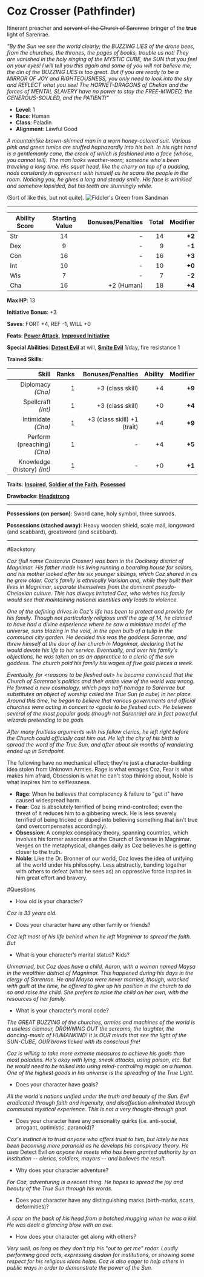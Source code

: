 # Coz Crosser (Pathfinder)

Itinerant preacher and ~~servant of the Church of Sarenrae~~ bringer of the **true** light of Sarenrae.

*"By the Sun we see the world clearly; the BUZZING LIES of the drone bees, from the churches, the thrones, the pages of books, trouble us not! They are vanished in the holy singing of the MYSTIC CUBE, the SUN that you feel on your eyes! I will tell you this again and some of you will not believe me; the din of the BUZZING LIES is too great. But if you are ready to be a MIRROR OF JOY and RIGHTEOUSNESS, you only need to look into the sky and REFLECT what you see! The HORNET-DRAGONS of Cheliax and the forces of MENTAL SLAVERY have no power to stay the FREE-MINDED, the GENEROUS-SOULED, and the PATIENT!"*

  * **Level**: 1
  * **Race**: Human
  * **Class**: Paladin
  * **Alignment**: Lawful Good

*A mountainlike brown-skinned man in a worn honey-colored suit. Various pink and green tunics are stuffed haphazardly into his belt. In his right hand is a gentlemanly cane, the crook of which is fashioned into a face (whose, you cannot tell). The man looks weather-worn; someone who's been traveling a long time. His squat head, like the cherry on top of a pudding, nods constantly in agreement with himself as he scans the people in the room. Noticing you, he gives a long and steady smile. His face is wrinkled and somehow lopsided, but his teeth are stunningly white.*

(Sort of like this, but not quite).
![Fiddler's Green from Sandman](sandman___fiddler__s_green_by_newvani.jpg)

***

| Ability Score | Starting Value | Bonuses/Penalties  |  Total  | Modifier |
| ------------- |:--------------:| ------------------:|--------:|---------:|
| Str           | 14             | -                  | 14      | **+2**   |
| Dex           | 9              | -                  | 9       | **-1**   |
| Con           | 16             | -                  | 16      | **+3**   |
| Int           | 10             | -                  | 10      | **+0**   |
| Wis           | 7              | -                  | 7       | **-2**   |
| Cha           | 16             | +2 (Human)         | 18      | **+4**   |

**Max HP**: 13

**Initiative Bonus**: +3

**Saves**: FORT +4, REF -1, WILL +0

**Feats**: [**Power Attack**](http://www.d20pfsrd.com/feats/combat-feats/power-attack-combat---final), [**Improved Initiative**](http://www.d20pfsrd.com/feats/combat-feats/improved-initiative-combat---final)

**Special Abilities**: [**Detect Evil**](http://www.d20pfsrd.com/classes/core-classes/paladin#TOC-Detect-Evil-Sp-) at will, [**Smite Evil**](http://www.d20pfsrd.com/classes/core-classes/paladin#TOC-Smite-Evil-Su-) 1/day, fire resistance 1
      
**Trained Skills**:

| Skill                        | Ranks         | Bonuses/Penalties            |  Ability| Modifier |
| ----------------------------:|--------------:| ----------------------------:|--------:|---------:|
| Diplomacy *(Cha)*            | 1             | +3 (class skill)             | +4      | **+9**   |
| Spellcraft *(Int)*           | 1             | +3 (class skill)             | +0      | **+4**   |
| Intimidate *(Cha)*           | 1             | +3 (class skill) +1 (trait)  | +4      | **+9**   |
| Perform (preaching) *(Cha)*  | 1             | -                            | +4      | **+5**   |
| Knowledge (history) *(Int)*  | 1             | -                            | +0      | **+1**   |

**Traits**: [**Inspired**](http://www.d20pfsrd.com/traits/faith-traits/inspired), [**Soldier of the Faith**](http://www.d20pfsrd.com/traits/regional-traits/soldier-of-the-faith-regional-razmiran), [**Posessed**](http://www.d20pfsrd.com/traits/magic-traits/possessed)

**Drawbacks**: [**Headstrong**](http://www.d20pfsrd.com/traits/drawbacks/headstrong)

***

**Possessions (on person)**: Sword cane, holy symbol, three sunrods.

**Possessions (stashed away)**: Heavy wooden shield, scale mail, longsword (and scabbard), greatsword (and scabbard).

***

#Backstory

*Coz (full name Costanzin Crosser) was born in the Dockway district of Magnimar. His father made his living running a boarding house for sailors, and his mother looked after his six younger siblings, which Coz shared in as he grew older. Coz's family is ethnically Varisian and, while they built their lives in Magnimar, separate themselves from the dominant pseudo-Chelaxian culture. This has always irritated Coz, who wishes his family would see that maintaining national identities only leads to violence.*

*One of the defining drives in Coz's life has been to protect and provide for his family. Though not particularly religious until the age of 14, he claimed to have had a divine experience where he saw a miniature model of the universe, suns blazing in the void, in the open bulb of a tulip in the communal city garden. He decided this was the goddess Sarenrae, and threw himself at the door of her church in Magnimar, declaring that he would devote his life to her service. Eventually, and over his family's objections, he was taken on as an apprentice to a cleric of the sun goddess. The church paid his family his wages of five gold pieces a week.*

*Eventually, for \<reasons to be fleshed out\> he became convinced that the Church of Sarenrae's politics and their entire view of the world was wrong. He formed a new cosmology, which pays half-homage to Sarenrae but substitutes an object of worship called the True Sun (a cube) in her place. Around this time, he began to believe that various governments and official churches were acting in concert to \<goals to be fleshed out\>. He believes several of the most popular gods (though not Sarenrae) are in fact powerful wizards pretending to be gods.*

*After many fruitless arguments with his fellow clerics, he left right before the Church could officially cast him out. He left the city of his birth to spread the word of the True Sun, and after about six months of wandering ended up in Sandpoint.*

The following have no mechanical effect; they're just a character-building idea stolen from Unknown Armies. Rage is what enrages Coz, Fear is what makes him afraid, Obsession is what he can't stop thinking about, Noble is what inspires him to selflessness.

  * **Rage**: When he believes that complacency & failure to "get it" have caused widespread harm. 
  * **Fear**: Coz is absolutely terrified of being mind-controlled; even the threat of it reduces him to a gibbering wreck. He is less severely terrified of being tricked or duped into believing something that isn't true (and overcompensates accordingly).
  * **Obsession**: A complex conspiracy theory, spanning countries, which involves his former associates at the Church of Sarenrae in Magnimar. Verges on the metaphysical, changes daily as Coz believes he is getting closer to the truth.
  * **Noble**: Like the Dr. Bronner of our world, Coz loves the idea of unifying all the world under his philosophy. Less abstractly, banding together with others to defeat (what he sees as) an oppressive force inspires in him great effort and bravery.

#Questions
  * How old is your character?

*Coz is 33 years old.*

  * Does your character have any other family or friends?

*Coz left most of his life behind when he left Magnimar to spread the faith. But*

  * What is your character’s marital status? Kids?

*Unmarried, but Coz does have a child, Aaron, with a woman named Maysa in the wealthier district of Magnimar. This happened during his days in the clergy of Sarenrae. He and Maysa were never married, though, wracked with guilt at the time, he offered to give up his position in the church to do so and raise the child. She prefers to raise the child on her own, with the resources of her family.*

  * What is your character’s moral code?

*The GREAT BUZZING of the churches, armies and machines of the world is a useless clamour, DROWNING OUT the screams, the laughter, the dancing-music of HUMANKIND! It is OUR minds that see the light of the SUN-CUBE, OUR brows licked with its conscious fire!*

*Coz is willing to take more extreme measures to achieve his goals than most paladins. He's okay with lying, sneak attacks, using poison, etc. But he would need to be talked into using mind-controlling magic on a human. One of the highest goods in his universe is the spreading of the True Light.*

  * Does your character have goals?

*All the world's nations unified under the truth and beauty of the Sun. Evil eradicated through faith and ingenuity, and disaffection eliminated through communal mystical experience. This is not a very thought-through goal.*

  * Does your character have any personality quirks (i.e. anti-social, arrogant, optimistic, paranoid)?

*Coz's instinct is to trust anyone who offers trust to him, but lately he has been becoming more paranoid as he develops his conspiracy theory. He uses* Detect Evil *on anyone he meets who has been granted authority by an institution -- clerics, soldiers, mayors -- and believes the result.*

  * Why does your character adventure?

*For Coz, adventuring is a recent thing. He hopes to spread the joy and beauty of the True Sun through his words.*

  * Does your character have any distinguishing marks (birth-marks, scars, deformities)?

*A scar on the back of his head from a botched mugging when he was a kid. He was dealt a glancing blow with an axe.*

  * How does your character get along with others?

*Very well, as long as they don't trip his "out to get me" radar. Loudly performing good acts, expressing disdain for institutions, or showing some respect for his religious ideas helps. Coz is also eager to help others in public ways in order to demonstrate the power of the Sun.*
